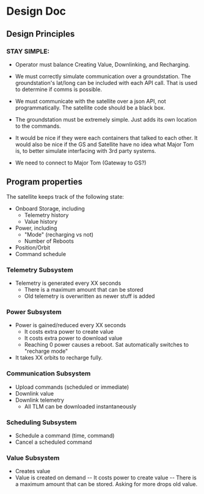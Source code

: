 # Design Doc

## Design Principles

### STAY SIMPLE:
 - Operator must balance Creating Value, Downlinking, and Recharging.

 - We must correctly simulate communication over a groundstation. The groundstation's lat/long can be included with each API call. That is used to determine if comms is possible.

 - We must communicate with the satellite over a json API, not programmatically. The satellite code should be a black box.

 - The groundstation must be extremely simple. Just adds its own location to the commands.

 - It would be nice if they were each containers that talked to each other. It would also be nice if the GS and Satellite have no idea what Major Tom is, to better simulate interfacing with 3rd party systems.

 - We need to connect to Major Tom (Gateway to GS?)


## Program properties
The satellite keeps track of the following state:
  - Onboard Storage, including
    - Telemetry history
    - Value history
  - Power, including
    - "Mode" (recharging vs not)
    - Number of Reboots
  - Position/Orbit
  - Command schedule

### Telemetry Subsystem
  - Telemetry is generated every XX seconds
    - There is a maximum amount that can be stored
    - Old telemetry is overwritten as newer stuff is added

### Power Subsystem
 - Power is gained/reduced every XX seconds
   - It costs extra power to create value
   - It costs extra power to download value
   - Reaching 0 power causes a reboot. Sat automatically switches to "recharge mode"
 - It takes XX orbits to recharge fully.

### Communication Subsystem
  - Upload commands (scheduled or immediate)
  - Downlink value
  - Downlink telemetry
    - All TLM can be downloaded instantaneously

### Scheduling Subsystem
  - Schedule a command (time, command)
  - Cancel a scheduled command

### Value Subsystem
  - Creates value
  - Value is created on demand
    -- It costs power to create value
    -- There is a maximum amount that can be stored. Asking for more drops old value.

